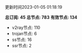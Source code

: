 更新时间2023-01-05 01:18:19

**总订阅: 45**
**总节点: 783**
**有效节点: 134**
- v2ray节点: 110
- trojan节点: 6
- ss节点: 16
- ssr节点: 2
